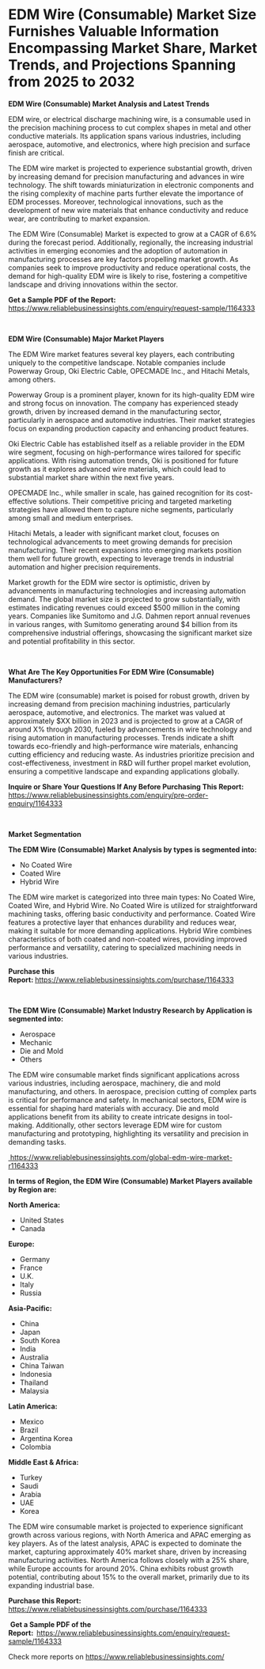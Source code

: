 <p><h1>EDM Wire (Consumable) Market Size Furnishes Valuable Information Encompassing Market Share, Market Trends, and Projections Spanning from 2025 to 2032</h1></p><p><strong>EDM Wire (Consumable) Market Analysis and Latest Trends</strong></p>
<p><p>EDM wire, or electrical discharge machining wire, is a consumable used in the precision machining process to cut complex shapes in metal and other conductive materials. Its application spans various industries, including aerospace, automotive, and electronics, where high precision and surface finish are critical. </p><p>The EDM wire market is projected to experience substantial growth, driven by increasing demand for precision manufacturing and advances in wire technology. The shift towards miniaturization in electronic components and the rising complexity of machine parts further elevate the importance of EDM processes. Moreover, technological innovations, such as the development of new wire materials that enhance conductivity and reduce wear, are contributing to market expansion.</p><p>The EDM Wire (Consumable) Market is expected to grow at a CAGR of 6.6% during the forecast period. Additionally, regionally, the increasing industrial activities in emerging economies and the adoption of automation in manufacturing processes are key factors propelling market growth. As companies seek to improve productivity and reduce operational costs, the demand for high-quality EDM wire is likely to rise, fostering a competitive landscape and driving innovations within the sector.</p></p>
<p><strong>Get a Sample PDF of the Report:&nbsp;</strong> <a href="https://www.reliablebusinessinsights.com/enquiry/request-sample/1164333?utm_campaign=2321&utm_medium=2&utm_source=Github&utm_content=ia&utm_term=02042025&utm_id=edm-wire-consumable">https://www.reliablebusinessinsights.com/enquiry/request-sample/1164333</a></p>
<p>&nbsp;</p>
<p><strong>EDM Wire (Consumable) Major Market Players</strong></p>
<p><p>The EDM Wire market features several key players, each contributing uniquely to the competitive landscape. Notable companies include Powerway Group, Oki Electric Cable, OPECMADE Inc., and Hitachi Metals, among others. </p><p>Powerway Group is a prominent player, known for its high-quality EDM wire and strong focus on innovation. The company has experienced steady growth, driven by increased demand in the manufacturing sector, particularly in aerospace and automotive industries. Their market strategies focus on expanding production capacity and enhancing product features.</p><p>Oki Electric Cable has established itself as a reliable provider in the EDM wire segment, focusing on high-performance wires tailored for specific applications. With rising automation trends, Oki is positioned for future growth as it explores advanced wire materials, which could lead to substantial market share within the next five years.</p><p>OPECMADE Inc., while smaller in scale, has gained recognition for its cost-effective solutions. Their competitive pricing and targeted marketing strategies have allowed them to capture niche segments, particularly among small and medium enterprises.</p><p>Hitachi Metals, a leader with significant market clout, focuses on technological advancements to meet growing demands for precision manufacturing. Their recent expansions into emerging markets position them well for future growth, expecting to leverage trends in industrial automation and higher precision requirements.</p><p>Market growth for the EDM wire sector is optimistic, driven by advancements in manufacturing technologies and increasing automation demand. The global market size is projected to grow substantially, with estimates indicating revenues could exceed $500 million in the coming years. Companies like Sumitomo and J.G. Dahmen report annual revenues in various ranges, with Sumitomo generating around $4 billion from its comprehensive industrial offerings, showcasing the significant market size and potential profitability in this sector.</p></p>
<p>&nbsp;</p>
<p><strong>What Are The Key Opportunities For EDM Wire (Consumable) Manufacturers?</strong></p>
<p><p>The EDM wire (consumable) market is poised for robust growth, driven by increasing demand from precision machining industries, particularly aerospace, automotive, and electronics. The market was valued at approximately $XX billion in 2023 and is projected to grow at a CAGR of around X% through 2030, fueled by advancements in wire technology and rising automation in manufacturing processes. Trends indicate a shift towards eco-friendly and high-performance wire materials, enhancing cutting efficiency and reducing waste. As industries prioritize precision and cost-effectiveness, investment in R&D will further propel market evolution, ensuring a competitive landscape and expanding applications globally.</p></p>
<p><strong>Inquire or Share Your Questions If Any Before Purchasing This Report:</strong> <a href="https://www.reliablebusinessinsights.com/enquiry/pre-order-enquiry/1164333?utm_campaign=2321&utm_medium=2&utm_source=Github&utm_content=ia&utm_term=02042025&utm_id=edm-wire-consumable">https://www.reliablebusinessinsights.com/enquiry/pre-order-enquiry/1164333</a></p>
<p>&nbsp;</p>
<p><strong>Market Segmentation</strong></p>
<p><strong>The EDM Wire (Consumable) Market Analysis by types is segmented into:</strong></p>
<p><ul><li>No Coated Wire</li><li>Coated Wire</li><li>Hybrid Wire</li></ul></p>
<p><p>The EDM wire market is categorized into three main types: No Coated Wire, Coated Wire, and Hybrid Wire. No Coated Wire is utilized for straightforward machining tasks, offering basic conductivity and performance. Coated Wire features a protective layer that enhances durability and reduces wear, making it suitable for more demanding applications. Hybrid Wire combines characteristics of both coated and non-coated wires, providing improved performance and versatility, catering to specialized machining needs in various industries.</p></p>
<p><strong>Purchase this Report:&nbsp;</strong><a href="https://www.reliablebusinessinsights.com/purchase/1164333?utm_campaign=2321&utm_medium=2&utm_source=Github&utm_content=ia&utm_term=02042025&utm_id=edm-wire-consumable">https://www.reliablebusinessinsights.com/purchase/1164333</a></p>
<p>&nbsp;</p>
<p><strong>The EDM Wire (Consumable) Market Industry Research by Application is segmented into:</strong></p>
<p><ul><li>Aerospace</li><li>Mechanic</li><li>Die and Mold</li><li>Others</li></ul></p>
<p><p>The EDM wire consumable market finds significant applications across various industries, including aerospace, machinery, die and mold manufacturing, and others. In aerospace, precision cutting of complex parts is critical for performance and safety. In mechanical sectors, EDM wire is essential for shaping hard materials with accuracy. Die and mold applications benefit from its ability to create intricate designs in tool-making. Additionally, other sectors leverage EDM wire for custom manufacturing and prototyping, highlighting its versatility and precision in demanding tasks.</p></p>
<p><a href="https://www.reliablebusinessinsights.com/global-edm-wire-market-r1164333?utm_campaign=2321&utm_medium=2&utm_source=Github&utm_content=ia&utm_term=02042025&utm_id=edm-wire-consumable">&nbsp;https://www.reliablebusinessinsights.com/global-edm-wire-market-r1164333</a></p>
<p><strong>In terms of Region, the EDM Wire (Consumable) Market Players available by Region are:</strong></p>
<p>
    <p> <strong> North America: </strong>
        <ul>
            <li>United States</li>
            <li>Canada</li>
        </ul>
        </p> 
    <p> <strong> Europe: </strong>
        <ul>
            <li>Germany</li>
            <li>France</li>
            <li>U.K.</li>
            <li>Italy</li>
            <li>Russia</li>
        </ul>
        </p> 
    <p> <strong> Asia-Pacific: </strong>
        <ul>
            <li>China</li>
            <li>Japan</li>
            <li>South Korea</li>
            <li>India</li>
            <li>Australia</li>
            <li>China Taiwan</li>
            <li>Indonesia</li>
            <li>Thailand</li>
            <li>Malaysia</li>
        </ul>
        </p> 
    <p> <strong> Latin America: </strong>
        <ul>
            <li>Mexico</li>
            <li>Brazil</li>
            <li>Argentina Korea</li>
            <li>Colombia</li>
        </ul>
        </p> 
    <p> <strong> Middle East & Africa: </strong>
        <ul>
            <li>Turkey</li>
            <li>Saudi</li>
            <li>Arabia</li>
            <li>UAE</li>
            <li>Korea</li>
        </ul>
    </p>
    </p>
<p><p>The EDM wire consumable market is projected to experience significant growth across various regions, with North America and APAC emerging as key players. As of the latest analysis, APAC is expected to dominate the market, capturing approximately 40% market share, driven by increasing manufacturing activities. North America follows closely with a 25% share, while Europe accounts for around 20%. China exhibits robust growth potential, contributing about 15% to the overall market, primarily due to its expanding industrial base.</p></p>
<p><strong>Purchase this Report: </strong><a href="https://www.reliablebusinessinsights.com/purchase/1164333?utm_campaign=2321&utm_medium=2&utm_source=Github&utm_content=ia&utm_term=02042025&utm_id=edm-wire-consumable">https://www.reliablebusinessinsights.com/purchase/1164333</a></p>
<p>&nbsp;<strong>Get a Sample PDF of the Report:&nbsp;&nbsp;</strong><a href="https://www.reliablebusinessinsights.com/enquiry/request-sample/1164333?utm_campaign=2321&utm_medium=2&utm_source=Github&utm_content=ia&utm_term=02042025&utm_id=edm-wire-consumable">https://www.reliablebusinessinsights.com/enquiry/request-sample/1164333</a></p>
<p><strong></strong></p>
<p>Check more reports on <a href="https://www.reliablebusinessinsights.com/?utm_campaign=2321&utm_medium=2&utm_source=Github&utm_content=ia&utm_term=02042025&utm_id=edm-wire-consumable">https://www.reliablebusinessinsights.com/</a></p>